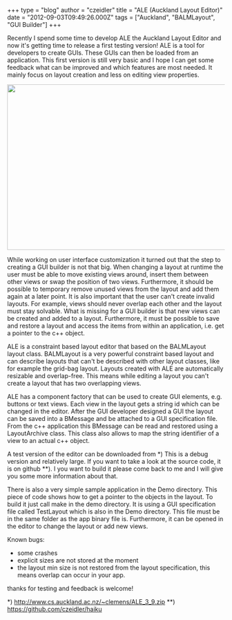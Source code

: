 +++
type = "blog"
author = "czeidler"
title = "ALE (Auckland Layout Editor)"
date = "2012-09-03T09:49:26.000Z"
tags = ["Auckland", "BALMLayout", "GUI Builder"]
+++

Recently I spend some time to develop ALE the Auckland Layout Editor and now it's getting time to release a first testing version! ALE is a tool for developers to create GUIs. These GUIs can then be loaded from an application. This first version is still very basic and I hope I can get some feedback what can be improved and which features are most needed. It mainly focus on layout creation and less on editing view properties.

<a href="/files/ALEScreenShot.png" target="_blank"><img src="/files/ALEScreenShot.png" width="600" height="383"></a>

While working on user interface customization it turned out that the step to creating a GUI builder is not that big. When changing a layout at runtime the user must be able to move existing views around, insert them between other views or swap the position of two views. Furthermore, it should be possible to temporary remove unused views from the layout and add them again at a later point. It is also important that the user can't create invalid layouts. For example, views should never overlap each other and the layout must stay solvable. What is missing for a GUI builder is that new views can be created and added to a layout. Furthermore, it must be possible to save and restore a layout and access the items from within an application, i.e. get a pointer to the c++ object.

ALE is a constraint based layout editor that based on the BALMLayout layout class. BALMLayout is a very powerful constraint based layout and can describe layouts that can't be described with other layout classes, like for example the grid-bag layout. Layouts created with ALE are automatically resizable and overlap-free. This means while editing a layout you can't create a layout that has two overlapping views. 

ALE has a component factory that can be used to create GUI elements, e.g. buttons or text views. Each view in the layout gets a string id which can be changed in the editor. After the GUI developer designed a GUI the layout can be saved into a BMessage and be attached to a GUI specification file. From the c++ application this BMessage can be read and restored using a LayoutArchive class. This class also allows to map the string identifier of a view to an actual c++ object.

A test version of the editor can be downloaded from *) This is a debug version and relatively large. If you want to take a look at the source code, it is on github **). I you want to build it please come back to me and I will give you some more information about that.

There is also a very simple sample application in the Demo directory. This piece of code shows how to get a pointer to the objects in the layout. To build it just call make in the demo directory. It is using a GUI specification file called TestLayout which is also in the Demo directory. This file must be in the same folder as the app binary file is. Furthermore, it can be opened in the editor to change the layout or add new views. 

Known bugs:
- some crashes
- explicit sizes are not stored at the moment
- the layout min size is not restored from the layout specification, this means overlap can occur in your app.

thanks for testing and feedback is welcome!


*)
http://www.cs.auckland.ac.nz/~clemens/ALE_3_9.zip
**)
https://github.com/czeidler/haiku